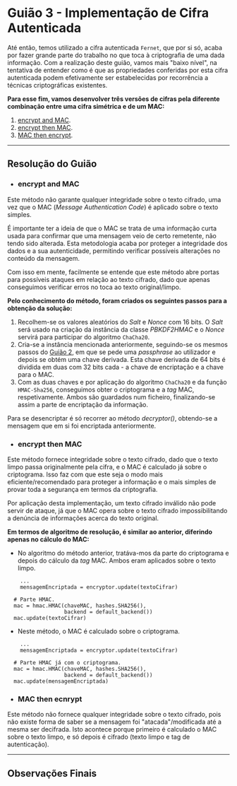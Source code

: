 # Guião 3 - Implementação de Cifra Autenticada

Até então, temos utilizado a cifra autenticada ```Fernet```, que por si só, acaba por fazer grande parte do trabalho no que toca à criptografia de uma dada informação. Com a realização deste guião, vamos mais "baixo nível", na tentativa de entender como é que as propriedades conferidas por esta cifra autenticada podem efetivamente ser estabelecidas por recorrência a técnicas criptográficas existentes. 

**Para esse fim, vamos desenvolver três versões de cifras pela diferente combinação entre uma cifra simétrica e de um MAC:**

1. [encrypt and MAC](https://github.com/uminho-miei-crypto/1920-G9/blob/master/Gui%C3%B5es/G3/EncryptAndMAC.py).
2. [encrypt then MAC](https://github.com/uminho-miei-crypto/1920-G9/blob/master/Gui%C3%B5es/G3/EncryptThenMAC.py).
3. [MAC then encrypt](https://github.com/uminho-miei-crypto/1920-G9/blob/master/Gui%C3%B5es/G3/MACThenEncrypt.py).

--- 

## Resolução do Guião

- ### **encrypt and MAC**

Este método não garante qualquer integridade sobre o texto cifrado, uma vez que o MAC (*Message Authentication Code*) é aplicado sobre o texto simples.

É importante ter a ideia de que o MAC se trata de uma informação curta usada para confirmar que uma mensagem veio de certo remetente, não tendo sido alterada. Esta metodologia acaba por proteger a integridade dos dados e a sua autenticidade, permitindo verificar possíveis alterações no conteúdo da mensagem.

Com isso em mente, facilmente se entende que este método abre portas para possíveis ataques em relação ao texto cifrado, dado que apenas conseguimos verificar erros no toca ao texto original/limpo. 

**Pelo conhecimento do método, foram criados os seguintes passos para a obtenção da solução:**

1. Recolhem-se os valores aleatórios do *Salt* e *Nonce* com 16 bits. O *Salt* será usado na criação da instância da classe *PBKDF2HMAC* e o *Nonce* servirá para participar do algoritmo ```ChaCha20```.
2. Cria-se a instância mencionada anteriormente, seguindo-se os mesmos passos do [Guião 2](https://github.com/uminho-miei-crypto/1920-G9/tree/master/Gui%C3%B5es/G2), em que se pede uma *passphrase* ao utilizador e depois se obtém uma chave derivada. Esta chave derivada de 64 bits é dividida em duas com 32 bits cada - a chave de encriptação e a chave para o MAC.
3. Com as duas chaves e por aplicação do algoritmo ```ChaCha20``` e da função ```HMAC-Sha256```, conseguimos obter o criptograma e a *tag* MAC, respetivamente. Ambos são guardados num ficheiro, finalizando-se assim a parte de encriptação da informação.

Para se desencriptar é só recorrer ao método *decryptor()*, obtendo-se a mensagem que em si foi encriptada anteriormente.

- ###  **encrypt then MAC**

Este método fornece integridade sobre o texto cifrado, dado que o texto limpo passa originalmente pela cifra, e o MAC é calculado já sobre o criptograma. Isso faz com que este seja o modo mais eficiente/recomendado para proteger a informação e o mais simples de provar toda a segurança em termos da criptografia.

Por aplicação desta implementação, um texto cifrado inválido não pode servir de ataque, já que o MAC opera sobre o texto cifrado impossibilitando a denúncia de informações acerca do texto original.

**Em termos de algoritmo de resolução, é similar ao anterior, diferindo apenas no cálculo do MAC:**

  - No algoritmo do método anterior, tratáva-mos da parte do criptograma e depois do cálculo da *tag* MAC. Ambos eram aplicados sobre o texto limpo.

  ```
      ...
      mensagemEncriptada = encryptor.update(textoCifrar)

    # Parte HMAC.
    mac = hmac.HMAC(chaveMAC, hashes.SHA256(), 
                    backend = default_backend())
    mac.update(textoCifrar)
  ```

  - Neste método, o MAC é calculado sobre o criptograma.

  ```
      ...
      mensagemEncriptada = encryptor.update(textoCifrar)

    # Parte HMAC já com o criptograma.
    mac = hmac.HMAC(chaveMAC, hashes.SHA256(), 
                    backend = default_backend())
    mac.update(mensagemEncriptada)
  ```

- ### **MAC then ecnrypt**

Este método não fornece  qualquer integridade sobre o texto cifrado, pois não existe forma de saber se a mensagem foi "atacada"/modificada até a mesma ser decifrada. Isto acontece porque primeiro é calculado o MAC sobre o texto limpo, e só depois é cifrado (texto limpo e tag de autenticação).

---

## Observações Finais

